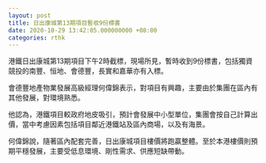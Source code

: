 ```yaml
---
layout: post
title: 日出康城第13期項目暫收9份標書
date: 2020-10-29 13:42:05.000000000 +08:00
categories: rthk
---
```


港鐵日出康城第13期項目下午2時截標，現場所見，暫時收到9份標書，包括獨資競投的南豐、恒地、會德豐，長實和嘉華亦有入標。

會德豐地產物業發展高級經理何偉錦表示，對項目有興趣，主要由於集團在區內有其他發展，對環境熟悉。

他認為，港鐵項目較政府地皮吸引，預計會發展中小型單位，集團會按自己計算出價，當中考慮因素包括項目鄰近港鐵站及區內商場，以及有海景。

何偉錦說，隨著區內配套完善，日出康城項目樓價將跑贏整體。至於本港樓價則預期平穩發展，主要受低息環境、剛性需求、供應短缺帶動。
